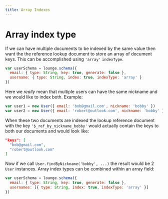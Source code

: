 ```yaml
---
title: Array Indexes
---
```


# Array index type

If we can have multiple documents to be indexed by the same value then want the the reference lookup document to
store an array of document keys. This can be accomplished using `'array'` `indexType`.

```js
var userSchema = lounge.schema({
  email: { type: String, key: true, generate: false },
  username: { type: String, index: true, indexType: 'array' }
})
```

Here we *really* mean that multiple users can have the same nickname and we would like to index both. Example:

```js
var user1 = new User({ email: 'bob@gmail.com', nickname: 'bobby' })
var user2 = new User({ email: 'robert@outlook.com', nickname: 'bobby' })
```

When these two documents are indexed the lookup reference document with the key `'$_ref_by_nickname_bobby'` would
actually contain the keys to both our documents and would look like:

```json
"keys": [
  "bob@gmail.com",
  "robert@outlook.com"
]
```

Now if we call `User.findByNickname('bobby', ...)` the result would be 2 `User` instances. Array index types can be
combined within an array field:

```js
var userSchema = lounge.schema({
  email: { type: String, key: true, generate: false },
  usernames: [{ type: String, index: true, indexType: 'array' }]
})
```
